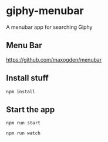 # giphy-menubar
A menubar app for searching Giphy

## Menu Bar
https://github.com/maxogden/menubar

## Install stuff
`npm install`

## Start the app
`npm run start`

`npm run watch`
